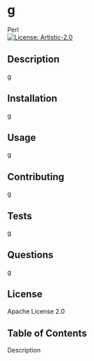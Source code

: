 # g
  Perl<br>[![License: Artistic-2.0](https://img.shields.io/badge/License-Perl-0298c3.svg)](https://opensource.org/licenses/Artistic-2.0)

## Description 
  g
## Installation 
  g
## Usage 
  g
## Contributing 
  g
## Tests 
  g
## Questions
  g
## License
  Apache License 2.0
## Table of Contents
 Description
